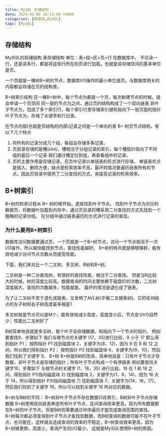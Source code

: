 ```yaml
---
title: MySQL 存储结构
date: 2024-03-08 10:13:00 +0800
categories: [数据库,MySQL]
tags: [MySQL]
---
```


## 存储结构

MySQL的存储结构 表存储结构 单位：表>段>区>页>行 在数据库中， 不论读一行，还是读多行，都是将这些行所在的页进行加载。也就是说存储空间的基本单位是页。 

一个页就是一棵树B+树的节点，数据库I/O操作的最小单位是页，与数据库相关的内容都会存储在页的结构里。 

B+树索引结构 在一棵B+树中，每个节点为都是一个页，每次新建节点的时候，就会申请一个页空间 同一层的节点为之间，通过页的结构构成了一个双向链表 非叶子节点为，包括了多个索引行，每个索引行里存储索引键和指向下一层页面的指针叶子节点为，存储了关键字和行记录。

在节点内部(也就是页结构的内部)记录之间是一个单向的表 B+ 树页节点结构，有以下几个特点 

1. 将所有的记录分成几个组，每组会存储多条记录。
2. 页目录存储的是槽(slot)，槽相当于分组记录的索引，每个槽指针指向了不同组的最后一个记录 我们通过槽定位到组，再查看组中的记录。
3. 页的主要作用是存储记录，在页中记录以单链表的形式进行存储。 单链表优点是插入、删除方便，缺点是检索效率不高，最坏的情况要遍历链表所有的节点。因此页目录中提供了二分查找的方式，来提高记录的检索效率。 

## B+树索引

B+树的检索过程从 B+ 树的根开始，逐层找到叶子节点。 找到叶子节点为对应的数据页，将数据叶加载到内存中，通过页目录的槽采用二分查找的方式先找到一个粗略的记录分组。 在分组中通过链表遍历的方式进行记录的查找。 

### 为什么要用B+树索引 

数据库访问数据要通过页，一个页就是一个B+树节点，访问一个节点相当于一次I/O操作，所以越快能找到节点，查找性能越好。 B+树的特点就是够矮够胖，能有效地减少访问节点次数从而提高性能。

下面，我们来对比一个二叉树、多叉树、B树和B+树。 

二叉树是一种二分查找树，有很好的查找性能，相当于二分查找。 但是当N比较大的时候，树的深度比较高。数据查询的时间主要依赖于磁盘IO的次数，二叉树深度越大，查找的次数越多，性能越差。 最坏的情况是退化成了链表。

为了让二叉树不至于退化成链表，又发明了AVL树(平衡二叉搜索树)，它的任何结点的左子树和右子树高度最多相差1 

多叉树就是节点可以是M个，能有效地减少高度，高度变小后，节点变少I/O自然少，性能比二叉树好了 

B树简单地说就是多叉树，每个叶子会存储数据，和指向下一个节点的指针。 例如要查找9，步骤如下 我们与根节点的关键字 (17，35)进行比较，9 小于 17 那么得到指针 P1； 按照指针 P1 找到磁盘块 2，关键字为(8，12)，因为 9 在 8 和 12 之间，所以我们得到指针 P2； 按照指针 P2 找到磁盘块 6，关键字为(9，10)，然后我们找到了关键字 9。 B+树 B+树是B树的改进，简单地说是：只有叶子节点才存数据，非叶子节点是存储的指针；所有叶子节点构成一个有序链表 例如要查找关键字16，步骤如下 与根节点的关键字 (1，18，35) 进行比较，16 在 1 和 18 之间，得到指针 P1(指向磁盘块 2) 找到磁盘块 2，关键字为(1，8，14)，因为 16 大于 14，所以得到指针 P3(指向磁盘块 7) 找到磁盘块 7，关键字为(14，16，17)，然后我们找到了关键字 16，所以可以找到关键字 16 所对应的数据。 

B+树与B树的不同： B+树非叶子节点不存在数据只存索引，B树非叶子节点存储数据 B+树使用双向链表串连所有叶子节点，区间查询效率更高，因为所有数据都在B+树的叶子节点，但是B树则需要通过中序遍历才能完成查询范围的查找。 B+树每次都必须查询到叶子节点才能找到数据，而B树查询的数据可能不在叶子节点，也可能在，这样就会造成查询的效率的不稳定，B+树查询效率更高，因为B+树矮更胖，高度小，查询产生的I/O最少。 这就是MySQL使用B+树的原因。